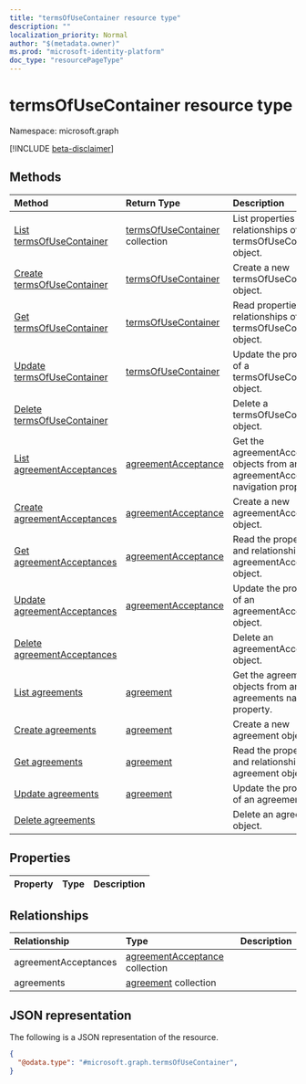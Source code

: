 ```yaml
---
title: "termsOfUseContainer resource type"
description: ""
localization_priority: Normal
author: "$(metadata.owner)"
ms.prod: "microsoft-identity-platform"
doc_type: "resourcePageType"
---
```


# termsOfUseContainer resource type

Namespace: microsoft.graph

[!INCLUDE [beta-disclaimer](../../includes/beta-disclaimer.md)]

## Methods

| Method                                                                                   | Return Type                                                 | Description                                                                           |
| :--------------------------------------------------------------------------------------- | :---------------------------------------------------------- | :------------------------------------------------------------------------------------ |
| [List termsOfUseContainer](../api/termsofusecontainer-list.md)                           | [termsOfUseContainer](termsOfUseContainer.md) collection    | List properties and relationships of a termsOfUseContainer object.                    |
| [Create termsOfUseContainer](../api/termsofusecontainer-create.md)                       | [termsOfUseContainer](termsOfUseContainer.md)               | Create a new termsOfUseContainer object.                                              |
| [Get termsOfUseContainer](../api/termsofusecontainer-get.md)                             | [termsOfUseContainer](termsOfUseContainer.md)               | Read properties and relationships of a termsOfUseContainer object.                    |
| [Update termsOfUseContainer](../api/termsofusecontainer-update.md)                       | [termsOfUseContainer](termsOfUseContainer.md)               | Update the properties of a termsOfUseContainer object.                                |
| [Delete termsOfUseContainer](../api/termsofusecontainer-delete.md)                       |                                                             | Delete a termsOfUseContainer object.                                                  |
| [List agreementAcceptances](../api/termsofusecontainer-list-agreementacceptances.md)     | [agreementAcceptance](../resources/-agreementacceptance.md) | Get the agreementAcceptance objects from an agreementAcceptances navigation property. |
| [Create agreementAcceptances](../api/termsofusecontainer-post-agreementacceptances.md)   | [agreementAcceptance](../resources/-agreementacceptance.md) | Create a new agreementAcceptance object.                                              |
| [Get agreementAcceptances](../api/termsofusecontainer-get-agreementacceptances.md)       | [agreementAcceptance](../resources/-agreementacceptance.md) | Read the properties and relationships of an agreementAcceptance object.               |
| [Update agreementAcceptances](../api/termsofusecontainer-update-agreementacceptances.md) | [agreementAcceptance](../resources/-agreementacceptance.md) | Update the properties of an agreementAcceptance object.                               |
| [Delete agreementAcceptances](../api/termsofusecontainer-delete-agreementacceptances.md) |                                                             | Delete an agreementAcceptance object.                                                 |
| [List agreements](../api/termsofusecontainer-list-agreements.md)                         | [agreement](../resources/-agreement.md)                     | Get the agreement objects from an agreements navigation property.                     |
| [Create agreements](../api/termsofusecontainer-post-agreements.md)                       | [agreement](../resources/-agreement.md)                     | Create a new agreement object.                                                        |
| [Get agreements](../api/termsofusecontainer-get-agreements.md)                           | [agreement](../resources/-agreement.md)                     | Read the properties and relationships of an agreement object.                         |
| [Update agreements](../api/termsofusecontainer-update-agreements.md)                     | [agreement](../resources/-agreement.md)                     | Update the properties of an agreement object.                                         |
| [Delete agreements](../api/termsofusecontainer-delete-agreements.md)                     |                                                             | Delete an agreement object.                                                           |

## Properties

| Property | Type | Description |
| :------- | :--- | :---------- |

## Relationships

| Relationship         | Type                                                                  | Description |
| :------------------- | :-------------------------------------------------------------------- | :---------- |
| agreementAcceptances | [agreementAcceptance](../resources/agreementacceptance.md) collection |             |
| agreements           | [agreement](../resources/agreement.md) collection                     |             |

## JSON representation

The following is a JSON representation of the resource.

<!-- {
  "blockType": "resource",
  "keyProperty": "id",
  "@odata.type": "microsoft.graph.termsOfUseContainer",
  "baseType": "microsoft.graph.entity",
  "openType": False
}
-->

```json
{
  "@odata.type": "#microsoft.graph.termsOfUseContainer",
}
```
